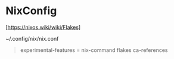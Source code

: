 # NixConfig

[https://nixos.wiki/wiki/Flakes]

~/.config/nix/nix.conf
> experimental-features = nix-command flakes ca-references

